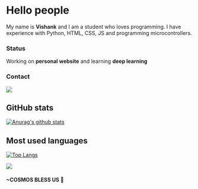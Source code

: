 # Hello people

My name is **Vishank** and I am a student who loves programming. I have experience with Python, HTML, CSS, JS and programming microcontrollers.<br>

### Status
Working on **personal website** and learning **deep learning** 

### Contact
[<img src="https://img.icons8.com/bubbles/50/000000/discord-logo.png"/>](https://discord.com/users/738448733615685652)


## GitHub stats
[![Anurag's github stats](https://github-readme-stats.vercel.app/api?username=VishankSingh&count_private=true&show_icons=true&theme=radical)](https://github.com/anuraghazra/github-readme-stats)

## Most used languages
[![Top Langs](https://github-readme-stats.vercel.app/api/top-langs/?username=VishankSingh&hide=html,&langs_count=8&theme=radical)](https://github.com/anuraghazra/github-readme-stats)

![](https://komarev.com/ghpvc/?username=VishankSingh&color=blue&style=flat)

#### ~COSMOS BLESS US 🖖
